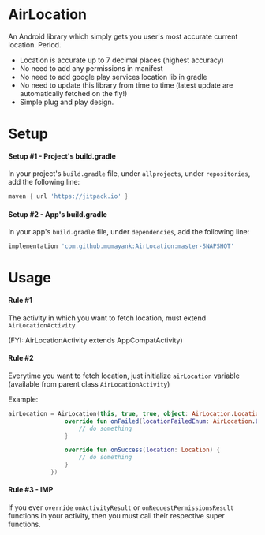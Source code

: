 # AirLocation
An Android library which simply gets you user's most accurate current location. Period.
+ Location is accurate up to 7 decimal places (highest accuracy)
+ No need to add any permissions in manifest
+ No need to add google play services location lib in gradle
+ No need to update this library from time to time (latest update are automatically fetched on the fly!)
+ Simple plug and play design.

# Setup

#### Setup #1 - Project's build.gradle
In your project's `build.gradle` file, under `allprojects`, under `repositories`, add the following line:

```gradle
maven { url 'https://jitpack.io' }
```

#### Setup #2 - App's build.gradle
In your app's `build.gradle` file, under `dependencies`, add the following line:

```gradle
implementation 'com.github.mumayank:AirLocation:master-SNAPSHOT'
```

# Usage

#### Rule #1

The activity in which you want to fetch location, must extend `AirLocationActivity` 

(FYI: AirLocationActivity extends AppCompatActivity)

#### Rule #2

Everytime you want to fetch location, just initialize `airLocation` variable (available from parent class `AirLocationActivity`)

Example:

```kotlin
airLocation = AirLocation(this, true, true, object: AirLocation.LocationUtilCallbacks {
                override fun onFailed(locationFailedEnum: AirLocation.LocationFailedEnum) {
                    // do something
                }

                override fun onSuccess(location: Location) {
                    // do something
                }
            })
```

#### Rule #3 - IMP

If you ever `override` `onActivityResult` or `onRequestPermissionsResult` functions in your activity, then you must call their respective super functions.
